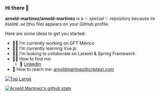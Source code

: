 ### Hi there 👋


**arnold-martinez/arnold-martinez** is a ✨ _special_ ✨ repository because its `README.md` (this file) appears on your GitHub profile.

Here are some ideas to get you started:

- :man_technologist: I’m currently working on GFT México
- :student: I’m currently learning Vue.js
- :man_health_worker: I’m looking to collaborate on Laravel & Spring Framework
- :technologist: How to find me: 
  - :office: [LinkedIn](https://www.linkedin.com/in/arnold-martinez-martinez-a04681112/)
- :email: How to reach me: arnoldmartinez@criptext.com

[![Top Langs](https://github-readme-stats.vercel.app/api/top-langs/?username=arnold-martinez)](https://github.com/arnold-martinez/github-readme-stats)

[![Arnold Martinez's github stats](https://github-readme-stats.vercel.app/api?username=arnold-martinez&count_private=true&show_icons=true&theme=radical&hide_rank=false)](https://github.com/anuraghazra/github-readme-stats)
